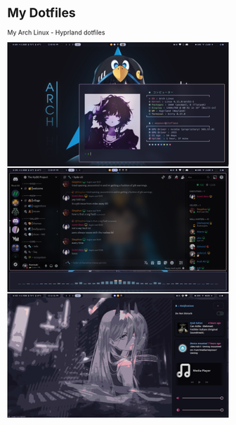 # My Dotfiles

My Arch Linux - Hyprland dotfiles

![hyprdots](pr/1.png)
![hyprdots](pr/2.png)
![hyprdots](pr/3.png)
